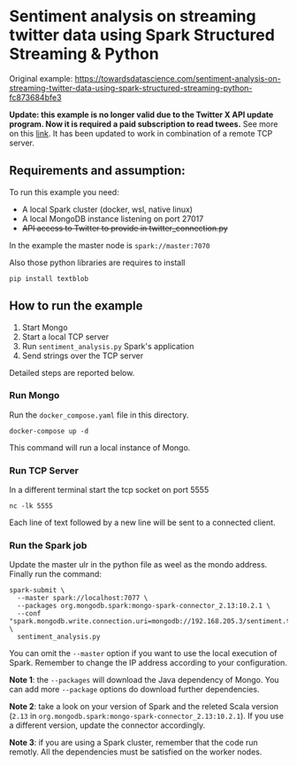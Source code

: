 <H1>Sentiment analysis on streaming twitter data using Spark Structured Streaming & Python </H1>

Original example: https://towardsdatascience.com/sentiment-analysis-on-streaming-twitter-data-using-spark-structured-streaming-python-fc873684bfe3

**Update: this example is no longer valid due to the Twitter X API update program. Now it is required a paid subscription to read twees.** See more on this [link](https://developer.twitter.com/en/docs/twitter-api/getting-started/about-twitter-api]). It has been updated to work in combination of a remote TCP server.


## Requirements and assumption:
To run this example you need:
* A local Spark cluster (docker, wsl, native linux)
* A local MongoDB instance listening on port  27017
*  ~~API access to Twitter to provide in   twitter_connection.py~~

In the example the master node is  `spark://master:7070`

Also those python libraries are requires to install

    pip install textblob

## How to run the example

1. Start Mongo
2. Start a local TCP server
3. Run `sentiment_analysis.py` Spark's application
4. Send strings over the TCP server

Detailed steps are reported below.

### Run Mongo
Run the `docker_compose.yaml` file in this directory.

    docker-compose up -d

This command will run a local instance of Mongo. 

### Run TCP Server
In a different terminal start the tcp socket on port 5555

    nc -lk 5555

Each line of text followed by a new line will be sent to a connected client.

### Run the Spark job
Update the master ulr in the python file as weel as the mondo address. Finally run the command:

```
spark-submit \
  --master spark://localhost:7077 \
  --packages org.mongodb.spark:mongo-spark-connector_2.13:10.2.1 \
  --conf "spark.mongodb.write.connection.uri=mongodb://192.168.205.3/sentiment.tweets" \
  sentiment_analysis.py
```

You can omit the `--master` option if you want to use the local execution of Spark. Remember to change the IP address according to your configuration.

**Note 1**: the `--packages` will download the Java dependency of Mongo. You can add more `--package` options do download further dependencies. 

**Note 2**: take a look on your version of Spark and the releted Scala version (`2.13` in `org.mongodb.spark:mongo-spark-connector_2.13:10.2.1`). If you use a different version, update the connector accordingly. 

**Note 3**: if you are using a Spark cluster, remember that the code run remotly. All the dependencies must be satisfied on the worker nodes. 

